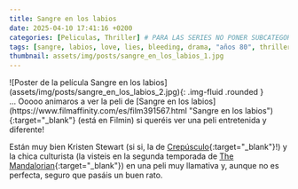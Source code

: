 ```yaml
---
title: Sangre en los labios
date: 2025-04-10 17:41:16 +0200
categories: [Peliculas, Thriller] # PARA LAS SERIES NO PONER SUBCATEGORÍA Y PARA LAS PELICULAS SOLO 1 (POR EJEMPLO [Peliculas, Thriller])
tags: [sangre, labios, love, lies, bleeding, drama, "años 80", thriller, culturismo, homosexualidad, película, "rose glass"]
thumbnail: assets/img/posts/sangre_en_los_labios_1.jpg
---
```


<div class="row mb-4">
  <div class="col-md-5" markdown="1">
![Poster de la película Sangre en los labios](assets/img/posts/sangre_en_los_labios_2.jpg){: .img-fluid .rounded }
  </div>
  <div class="col-md-7" markdown="1">
... Ooooo animaros a ver la peli de [Sangre en los labios](https://www.filmaffinity.com/es/film391567.html "Sangre en los labios"){:target="_blank"} (está en Filmin) si queréis ver una peli entretenida y diferente!

Están muy bien Kristen Stewart (si si, la de [Crepúsculo](https://www.filmaffinity.com/es/film146914.html "Crepúsculo"){:target="_blank"}!) y la chica culturista (la visteis en la segunda temporada de [The Mandalorian](https://www.filmaffinity.com/es/film806435.html "The Mandalorian"){:target="_blank"}) en una peli muy llamativa y, aunque no es perfecta, seguro que pasáis un buen rato.
  </div>
</div>
